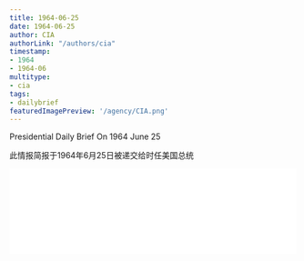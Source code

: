 ```yaml
---
title: 1964-06-25
date: 1964-06-25
author: CIA 
authorLink: "/authors/cia"
timestamp: 
- 1964
- 1964-06
multitype: 
- cia
tags: 
- dailybrief
featuredImagePreview: '/agency/CIA.png'
---
```



Presidential Daily Brief On 1964 June 25

此情报简报于1964年6月25日被递交给时任美国总统

<!--more-->





<div id="over" style="width:100%; overflow:hidden"> <iframe id="sFrame" name="sFrame" frameborder="no" border="0"  allowfullscreen marginwidth="0" scrolling="no" src = " /CIA/1964-06-25.html "  style = " position:absulute; width: 806px; top: 300;" > </iframe> </div>